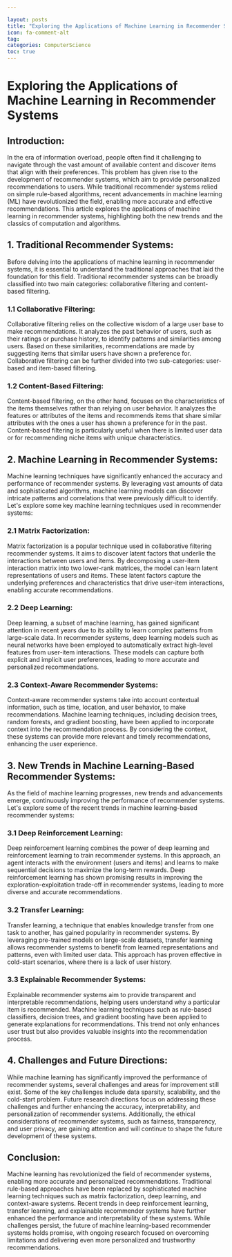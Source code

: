 ```yaml
---

layout: posts
title: "Exploring the Applications of Machine Learning in Recommender Systems"
icon: fa-comment-alt
tag:      
categories: ComputerScience
toc: true
---
```




# Exploring the Applications of Machine Learning in Recommender Systems

## Introduction:
In the era of information overload, people often find it challenging to navigate through the vast amount of available content and discover items that align with their preferences. This problem has given rise to the development of recommender systems, which aim to provide personalized recommendations to users. While traditional recommender systems relied on simple rule-based algorithms, recent advancements in machine learning (ML) have revolutionized the field, enabling more accurate and effective recommendations. This article explores the applications of machine learning in recommender systems, highlighting both the new trends and the classics of computation and algorithms.

## 1. Traditional Recommender Systems:
Before delving into the applications of machine learning in recommender systems, it is essential to understand the traditional approaches that laid the foundation for this field. Traditional recommender systems can be broadly classified into two main categories: collaborative filtering and content-based filtering.

### 1.1 Collaborative Filtering:
Collaborative filtering relies on the collective wisdom of a large user base to make recommendations. It analyzes the past behavior of users, such as their ratings or purchase history, to identify patterns and similarities among users. Based on these similarities, recommendations are made by suggesting items that similar users have shown a preference for. Collaborative filtering can be further divided into two sub-categories: user-based and item-based filtering.

### 1.2 Content-Based Filtering:
Content-based filtering, on the other hand, focuses on the characteristics of the items themselves rather than relying on user behavior. It analyzes the features or attributes of the items and recommends items that share similar attributes with the ones a user has shown a preference for in the past. Content-based filtering is particularly useful when there is limited user data or for recommending niche items with unique characteristics.

## 2. Machine Learning in Recommender Systems:
Machine learning techniques have significantly enhanced the accuracy and performance of recommender systems. By leveraging vast amounts of data and sophisticated algorithms, machine learning models can discover intricate patterns and correlations that were previously difficult to identify. Let's explore some key machine learning techniques used in recommender systems:

### 2.1 Matrix Factorization:
Matrix factorization is a popular technique used in collaborative filtering recommender systems. It aims to discover latent factors that underlie the interactions between users and items. By decomposing a user-item interaction matrix into two lower-rank matrices, the model can learn latent representations of users and items. These latent factors capture the underlying preferences and characteristics that drive user-item interactions, enabling accurate recommendations.

### 2.2 Deep Learning:
Deep learning, a subset of machine learning, has gained significant attention in recent years due to its ability to learn complex patterns from large-scale data. In recommender systems, deep learning models such as neural networks have been employed to automatically extract high-level features from user-item interactions. These models can capture both explicit and implicit user preferences, leading to more accurate and personalized recommendations.

### 2.3 Context-Aware Recommender Systems:
Context-aware recommender systems take into account contextual information, such as time, location, and user behavior, to make recommendations. Machine learning techniques, including decision trees, random forests, and gradient boosting, have been applied to incorporate context into the recommendation process. By considering the context, these systems can provide more relevant and timely recommendations, enhancing the user experience.

## 3. New Trends in Machine Learning-Based Recommender Systems:
As the field of machine learning progresses, new trends and advancements emerge, continuously improving the performance of recommender systems. Let's explore some of the recent trends in machine learning-based recommender systems:

### 3.1 Deep Reinforcement Learning:
Deep reinforcement learning combines the power of deep learning and reinforcement learning to train recommender systems. In this approach, an agent interacts with the environment (users and items) and learns to make sequential decisions to maximize the long-term rewards. Deep reinforcement learning has shown promising results in improving the exploration-exploitation trade-off in recommender systems, leading to more diverse and accurate recommendations.

### 3.2 Transfer Learning:
Transfer learning, a technique that enables knowledge transfer from one task to another, has gained popularity in recommender systems. By leveraging pre-trained models on large-scale datasets, transfer learning allows recommender systems to benefit from learned representations and patterns, even with limited user data. This approach has proven effective in cold-start scenarios, where there is a lack of user history.

### 3.3 Explainable Recommender Systems:
Explainable recommender systems aim to provide transparent and interpretable recommendations, helping users understand why a particular item is recommended. Machine learning techniques such as rule-based classifiers, decision trees, and gradient boosting have been applied to generate explanations for recommendations. This trend not only enhances user trust but also provides valuable insights into the recommendation process.

## 4. Challenges and Future Directions:
While machine learning has significantly improved the performance of recommender systems, several challenges and areas for improvement still exist. Some of the key challenges include data sparsity, scalability, and the cold-start problem. Future research directions focus on addressing these challenges and further enhancing the accuracy, interpretability, and personalization of recommender systems. Additionally, the ethical considerations of recommender systems, such as fairness, transparency, and user privacy, are gaining attention and will continue to shape the future development of these systems.

## Conclusion:
Machine learning has revolutionized the field of recommender systems, enabling more accurate and personalized recommendations. Traditional rule-based approaches have been replaced by sophisticated machine learning techniques such as matrix factorization, deep learning, and context-aware systems. Recent trends in deep reinforcement learning, transfer learning, and explainable recommender systems have further enhanced the performance and interpretability of these systems. While challenges persist, the future of machine learning-based recommender systems holds promise, with ongoing research focused on overcoming limitations and delivering even more personalized and trustworthy recommendations.